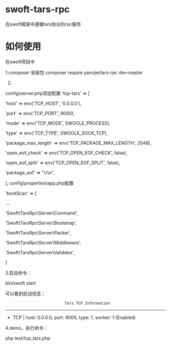 # swoft-tars-rpc
在swoft框架中遵循tars协议的rpc服务


# 如何使用
在swoft项目中

1.composer 安装包
composer require yancjie/tars-rpc dev-master

2.
config\server.php添加配置
'tcp-tars' => [

 'host' => env('TCP_HOST', '0.0.0.0'),
 
 'port' => env('TCP_PORT', 9000),
 
 'mode' => env('TCP_MODE', SWOOLE_PROCESS),
 
 'type' => env('TCP_TYPE', SWOOLE_SOCK_TCP),
 
 'package_max_length' => env('TCP_PACKAGE_MAX_LENGTH', 2048),
 
 'open_eof_check' => env('TCP_OPEN_EOF_CHECK', false),
 
 'open_eof_split' => env('TCP_OPEN_EOF_SPLIT', false),
 
 'package_eof' => "\r\n",
 
],
config\properties\app.php配置

'bootScan' => [

 ....
 
 'Swoft\TarsRpc\Server\Command',
 
 'Swoft\TarsRpc\Server\Bootstrap',
 
 'Swoft\TarsRpc\Server\Packer',
 
 'Swoft\TarsRpc\Server\Middleware',
 
 'Swoft\TarsRpc\Server\Validator',
 
]

3.启动命令：

bin/swoft start

可以看到启动信息：

                              Tars TCP Information
********************************************************************
* TCP | host: 0.0.0.0, port: 9000, type: 1, worker: 1 (Enabled)


4.demo，执行命令：

php test/tcp_tars.php
